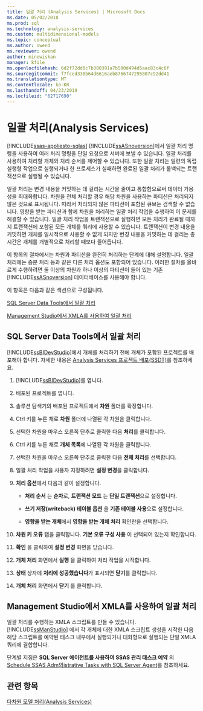 ```yaml
---
title: 일괄 처리 (Analysis Services) | Microsoft Docs
ms.date: 05/02/2018
ms.prod: sql
ms.technology: analysis-services
ms.custom: multidimensional-models
ms.topic: conceptual
ms.author: owend
ms.reviewer: owend
author: minewiskan
manager: kfile
ms.openlocfilehash: 6d2f72dd0c7b380391a7b500d494d5aac83c4c6f
ms.sourcegitcommit: f7fced330b64d6616aeb8766747295807c92dd41
ms.translationtype: MT
ms.contentlocale: ko-KR
ms.lasthandoff: 04/23/2019
ms.locfileid: "62717690"
---
```

# <a name="batch-processing-analysis-services"></a>일괄 처리(Analysis Services)
[!INCLUDE[ssas-appliesto-sqlas](../../includes/ssas-appliesto-sqlas.md)]
  [!INCLUDE[ssASnoversion](../../includes/ssasnoversion-md.md)]에서 일괄 처리 명령을 사용하여 여러 처리 명령을 단일 요청으로 서버에 보낼 수 있습니다. 일괄 처리를 사용하여 처리할 개체와 처리 순서를 제어할 수 있습니다. 또한 일괄 처리는 일련의 독립 실행형 작업으로 실행되거나 한 프로세스가 실패하면 완료된 일괄 처리가 롤백되는 트랜잭션으로 실행될 수 있습니다.  
  
 일괄 처리는 변경 내용을 커밋하는 데 걸리는 시간을 줄이고 통합함으로써 데이터 가용성을 최대화합니다. 차원을 전체 처리할 경우 해당 차원을 사용하는 파티션은 처리되지 않은 것으로 표시됩니다. 따라서 처리되지 않은 파티션이 포함된 큐브는 검색할 수 없습니다. 영향을 받는 파티션과 함께 차원을 처리하는 일괄 처리 작업을 수행하여 이 문제를 해결할 수 있습니다. 일괄 처리 작업을 트랜잭션으로 실행하면 모든 처리가 완료될 때까지 트랜잭션에 포함된 모든 개체를 쿼리에 사용할 수 있습니다. 트랜잭션이 변경 내용을 커밋하면 개체를 일시적으로 사용할 수 없게 되지만 변경 내용을 커밋하는 데 걸리는 총 시간은 개체를 개별적으로 처리할 때보다 줄어듭니다.  
  
 이 항목의 절차에서는 차원과 파티션을 완전히 처리하는 단계에 대해 설명합니다. 일괄 처리에는 증분 처리 등과 같은 다른 처리 옵션도 포함되어 있습니다. 이러한 절차를 올바르게 수행하려면 둘 이상의 차원과 하나 이상의 파티션이 들어 있는 기존 [!INCLUDE[ssASnoversion](../../includes/ssasnoversion-md.md)] 데이터베이스를 사용해야 합니다.  
  
 이 항목은 다음과 같은 섹션으로 구성됩니다.  
  
 [SQL Server Data Tools에서 일괄 처리](#bkmk_ssdt)  
  
 [Management Studio에서 XMLA를 사용하여 일괄 처리](#bkmk_xmla)  
  
##  <a name="bkmk_ssdt"></a> SQL Server Data Tools에서 일괄 처리  
 [!INCLUDE[ssBIDevStudio](../../includes/ssbidevstudio-md.md)]에서 개체를 처리하기 전에 개체가 포함된 프로젝트를 배포해야 합니다. 자세한 내용은 [Analysis Services 프로젝트 배포&#40;SSDT&#41;](../../analysis-services/multidimensional-models/deploy-analysis-services-projects-ssdt.md)를 참조하세요.  
  
1.  [!INCLUDE[ssBIDevStudio](../../includes/ssbidevstudio-md.md)]를 엽니다.  
  
2.  배포된 프로젝트를 엽니다.  
  
3.  솔루션 탐색기의 배포된 프로젝트에서 **차원** 폴더를 확장합니다.  
  
4.  Ctrl 키를 누른 채로 **차원** 폴더에 나열된 각 차원을 클릭합니다.  
  
5.  선택한 차원을 마우스 오른쪽 단추로 클릭한 다음 **처리**를 클릭합니다.  
  
6.  Ctrl 키를 누른 채로 **개체 목록**에 나열된 각 차원을 클릭합니다.  
  
7.  선택한 차원을 마우스 오른쪽 단추로 클릭한 다음 **전체 처리**를 선택합니다.  
  
8.  일괄 처리 작업을 사용자 지정하려면 **설정 변경**을 클릭합니다.  
  
9. **처리 옵션**에서 다음과 같이 설정합니다.  
  
    -   **처리 순서** 는 **순차**로, **트랜잭션 모드** 는 **단일 트랜잭션**으로 설정합니다.  
  
    -   **쓰기 저장(writeback) 테이블 옵션** 을 **기존 테이블 사용**으로 설정합니다.  
  
    -   **영향을 받는 개체**에서 **영향을 받는 개체 처리** 확인란을 선택합니다.  
  
10. **차원 키 오류** 탭을 클릭합니다. **기본 오류 구성 사용** 이 선택되어 있는지 확인합니다.  
  
11. **확인** 을 클릭하여 **설정 변경** 화면을 닫습니다.  
  
12. **개체 처리** 화면에서 **실행** 을 클릭하여 처리 작업을 시작합니다.  
  
13. **상태** 상자에 **처리에 성공했습니다**가 표시되면 **닫기**를 클릭합니다.  
  
14. **개체 처리** 화면에서 **닫기** 를 클릭합니다.  
  
##  <a name="bkmk_xmla"></a> Management Studio에서 XMLA를 사용하여 일괄 처리  
 일괄 처리를 수행하는 XMLA 스크립트를 만들 수 있습니다. [!INCLUDE[ssManStudio](../../includes/ssmanstudio-md.md)] 에서 각 개체에 대한 XMLA 스크립트 생성을 시작한 다음 해당 스크립트를 예약된 태스크 내부에서 실행되거나 대화형으로 실행되는 단일 XMLA 쿼리에 결합합니다.  
  
 단계별 지침은 **SQL Server 에이전트를 사용하여 SSAS 관리 태스크 예약** 의 [Schedule SSAS Adm의istrative Tasks with SQL Server Agent](../../analysis-services/instances/schedule-ssas-administrative-tasks-with-sql-server-agent.md)를 참조하세요.  
  
## <a name="see-also"></a>관련 항목  
 [다차원 모델 처리&#40;Analysis Services&#41;](../../analysis-services/multidimensional-models/processing-a-multidimensional-model-analysis-services.md)  
  
  
